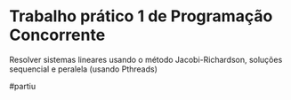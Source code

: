 Trabalho prático 1 de Programação Concorrente
=============================================

Resolver sistemas lineares usando o método Jacobi-Richardson, soluções
sequencial e peralela (usando Pthreads)

\#partiu
